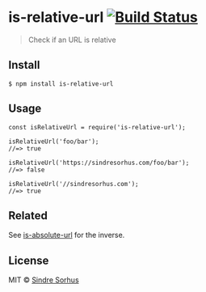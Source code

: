 is-relative-url [![Build Status](https://travis-ci.org/sindresorhus/is-relative-url.svg?branch=master)](https://travis-ci.org/sindresorhus/is-relative-url)
===========================================================================================================================================================

> Check if an URL is relative

Install
-------

    $ npm install is-relative-url

Usage
-----

    const isRelativeUrl = require('is-relative-url');

    isRelativeUrl('foo/bar');
    //=> true

    isRelativeUrl('https://sindresorhus.com/foo/bar');
    //=> false

    isRelativeUrl('//sindresorhus.com');
    //=> true

Related
-------

See [is-absolute-url](https://github.com/sindresorhus/is-absolute-url) for the inverse.

License
-------

MIT © [Sindre Sorhus](https://sindresorhus.com)
